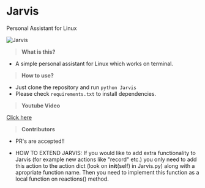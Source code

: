 # Jarvis
Personal Assistant for Linux

![Jarvis](http://i.imgur.com/xZ8x9ES.jpg)

> **What is this?**

- A simple personal assistant for Linux which works on terminal.

> **How to use?**

- Just clone the repository and run `python Jarvis`
- Please check `requirements.txt` to install dependencies.

> **Youtube Video**

[Click here](https://www.youtube.com/watch?v=PR-nxqmG3V8)

> **Contributors**

- PR's are accepted!!

- HOW TO EXTEND JARVIS:
 If you would like to add extra functionality to Jarvis (for example new actions like "record" etc.) you only need to add this action to the action dict (look on __init__(self) in Jarvis.py) along with a apropriate function name. Then you need to implement this function as a local function on reactions() method.
